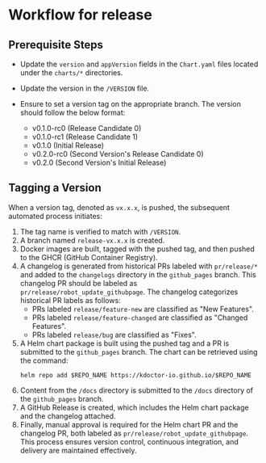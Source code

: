 # Workflow for release

## Prerequisite Steps

* Update the `version` and `appVersion` fields in the `Chart.yaml` files located under the `charts/*` directories.

* Update the version in the `/VERSION` file.

* Ensure to set a version tag on the appropriate branch. The version should follow the below format:

  * v0.1.0-rc0 (Release Candidate 0)
  * v0.1.0-rc1 (Release Candidate 1)
  * v0.1.0 (Initial Release)
  * v0.2.0-rc0 (Second Version's Release Candidate 0)
  * v0.2.0 (Second Version's Initial Release)

## Tagging a Version

When a version tag, denoted as `vx.x.x`, is pushed, the subsequent automated process initiates:

1. The tag name is verified to match with `/VERSION`.
2. A branch named `release-vx.x.x` is created.
3. Docker images are built, tagged with the pushed tag, and then pushed to the GHCR (GitHub Container Registry).
4. A changelog is generated from historical PRs labeled with `pr/release/*` and added to the `changelogs` directory in the `github_pages` branch. This changelog PR should be labeled as `pr/release/robot_update_githubpage`. The changelog categorizes historical PR labels as follows:
    - PRs labeled `release/feature-new` are classified as "New Features".
    - PRs labeled `release/feature-changed` are classified as "Changed Features".
    - PRs labeled `release/bug` are classified as "Fixes".
5. A Helm chart package is built using the pushed tag and a PR is submitted to the `github_pages` branch. The chart can be retrieved using the command:
    ```
    helm repo add $REPO_NAME https://kdoctor-io.github.io/$REPO_NAME
    ```
6. Content from the `/docs` directory is submitted to the `/docs` directory of the `github_pages` branch.
7. A GitHub Release is created, which includes the Helm chart package and the changelog attached.
8. Finally, manual approval is required for the Helm chart PR and the changelog PR, both labeled as `pr/release/robot_update_githubpage`.
This process ensures version control, continuous integration, and delivery are maintained effectively.
